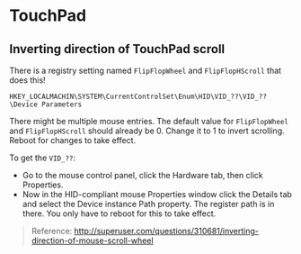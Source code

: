 # TouchPad

## Inverting direction of TouchPad scroll

There is a registry setting named `FlipFlopWheel` and `FlipFlopHScroll` that does this!

`HKEY_LOCALMACHIN\SYSTEM\CurrentControlSet\Enum\HID\VID_??\VID_??\Device Parameters`

There might be multiple mouse entries. The default value for `FlipFlopWheel` and `FlipFlopHScroll` should already be 0. Change it to 1 to invert scrolling. Reboot for changes to take effect.

To get the `VID_??`:
- Go to the mouse control panel, click the Hardware tab, then click Properties.
- Now in the HID-compliant mouse Properties window click the Details tab and select the Device instance Path property. The register path is in there. You only have to reboot for this to take effect.

> Reference: http://superuser.com/questions/310681/inverting-direction-of-mouse-scroll-wheel

